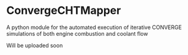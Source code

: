 # ConvergeCHTMapper
A python module for the automated execution of iterative CONVERGE simulations of both engine combustion and coolant flow

Will be uploaded soon
